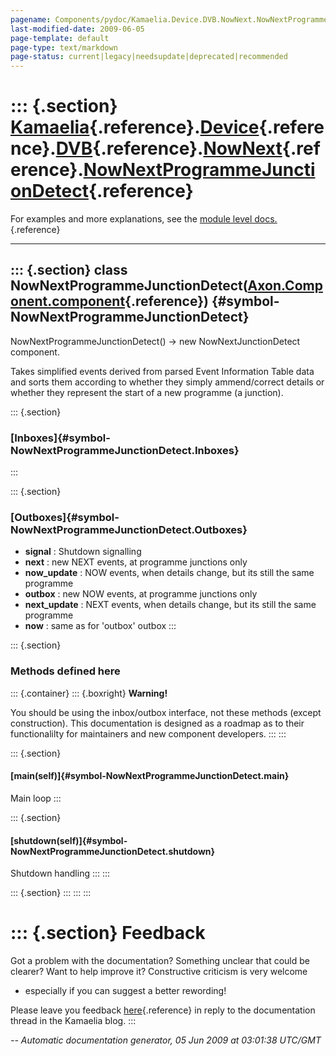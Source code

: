 ```yaml
---
pagename: Components/pydoc/Kamaelia.Device.DVB.NowNext.NowNextProgrammeJunctionDetect
last-modified-date: 2009-06-05
page-template: default
page-type: text/markdown
page-status: current|legacy|needsupdate|deprecated|recommended
---
```

::: {.section}
[Kamaelia](/Components/pydoc/Kamaelia.html){.reference}.[Device](/Components/pydoc/Kamaelia.Device.html){.reference}.[DVB](/Components/pydoc/Kamaelia.Device.DVB.html){.reference}.[NowNext](/Components/pydoc/Kamaelia.Device.DVB.NowNext.html){.reference}.[NowNextProgrammeJunctionDetect](/Components/pydoc/Kamaelia.Device.DVB.NowNext.NowNextProgrammeJunctionDetect.html){.reference}
============================================================================================================================================================================================================================================================================================================================================================================================

For examples and more explanations, see the [module level
docs.](/Components/pydoc/Kamaelia.Device.DVB.NowNext.html){.reference}

------------------------------------------------------------------------

::: {.section}
class NowNextProgrammeJunctionDetect([Axon.Component.component](/Docs/Axon/Axon.Component.component.html){.reference}) {#symbol-NowNextProgrammeJunctionDetect}
----------------------------------------------------------------------------------------------------------------------

NowNextProgrammeJunctionDetect() -\> new NowNextJunctionDetect
component.

Takes simplified events derived from parsed Event Information Table data
and sorts them according to whether they simply ammend/correct details
or whether they represent the start of a new programme (a junction).

::: {.section}
### [Inboxes]{#symbol-NowNextProgrammeJunctionDetect.Inboxes}
:::

::: {.section}
### [Outboxes]{#symbol-NowNextProgrammeJunctionDetect.Outboxes}

-   **signal** : Shutdown signalling
-   **next** : new NEXT events, at programme junctions only
-   **now\_update** : NOW events, when details change, but its still the
    same programme
-   **outbox** : new NOW events, at programme junctions only
-   **next\_update** : NEXT events, when details change, but its still
    the same programme
-   **now** : same as for \'outbox\' outbox
:::

::: {.section}
### Methods defined here

::: {.container}
::: {.boxright}
**Warning!**

You should be using the inbox/outbox interface, not these methods
(except construction). This documentation is designed as a roadmap as to
their functionalilty for maintainers and new component developers.
:::
:::

::: {.section}
#### [main(self)]{#symbol-NowNextProgrammeJunctionDetect.main}

Main loop
:::

::: {.section}
#### [shutdown(self)]{#symbol-NowNextProgrammeJunctionDetect.shutdown}

Shutdown handling
:::
:::

::: {.section}
:::
:::
:::

::: {.section}
Feedback
========

Got a problem with the documentation? Something unclear that could be
clearer? Want to help improve it? Constructive criticism is very welcome
- especially if you can suggest a better rewording!

Please leave you feedback
[here](../../../cgi-bin/blog/blog.cgi?rm=viewpost&nodeid=1142023701){.reference}
in reply to the documentation thread in the Kamaelia blog.
:::

*\-- Automatic documentation generator, 05 Jun 2009 at 03:01:38 UTC/GMT*
